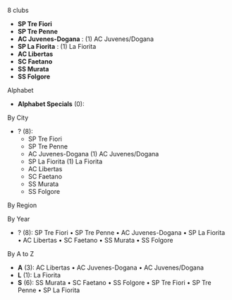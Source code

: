 8 clubs

- **SP Tre Fiori**
- **SP Tre Penne**
- **AC Juvenes-Dogana** : (1) AC Juvenes/Dogana
- **SP La Fiorita** : (1) La Fiorita
- **AC Libertas**
- **SC Faetano**
- **SS Murata**
- **SS Folgore**




Alphabet

- **Alphabet Specials** (0): 




By City

- ? (8): 
  - SP Tre Fiori 
  - SP Tre Penne 
  - AC Juvenes-Dogana  (1) AC Juvenes/Dogana
  - SP La Fiorita  (1) La Fiorita
  - AC Libertas 
  - SC Faetano 
  - SS Murata 
  - SS Folgore 




By Region





By Year

- ? (8):   SP Tre Fiori • SP Tre Penne • AC Juvenes-Dogana • SP La Fiorita • AC Libertas • SC Faetano • SS Murata • SS Folgore






By A to Z

- **A** (3): AC Libertas • AC Juvenes-Dogana • AC Juvenes/Dogana
- **L** (1): La Fiorita
- **S** (6): SS Murata • SC Faetano • SS Folgore • SP Tre Fiori • SP Tre Penne • SP La Fiorita





